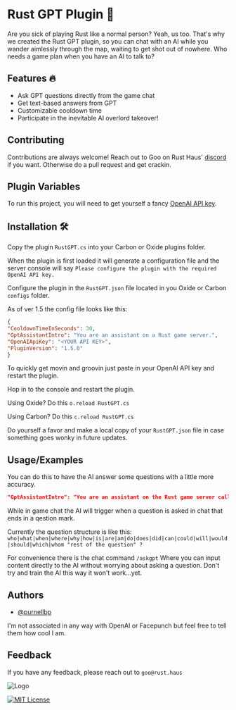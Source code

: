 # Rust GPT Plugin 🤖

  

Are you sick of playing Rust like a normal person? Yeah, us too. That's why we created the Rust GPT plugin, so you can chat with an AI while you wander aimlessly through the map, waiting to get shot out of nowhere. Who needs a game plan when you have an AI to talk to?

  


## Features 🔥


- Ask GPT questions directly from the game chat
- Get text-based answers from GPT
- Customizable cooldown time
- Participate in the inevitable AI overlord takeover!

## Contributing

Contributions are always welcome! Reach out to Goo on Rust Haus' [discord](https://discord.gg/EQNPBxdjRu) if you want. Otherwise do a pull request and get crackin.


## Plugin Variables

To run this project, you will need to get yourself a fancy [OpenAI API key](https://platform.openai.com/account/api-keys).



## Installation 🛠️


Copy the plugin `RustGPT.cs` into your Carbon or Oxide plugins folder.

When the plugin is first loaded it will generate a configuration file and the server console will say `Please configure the plugin with the required OpenAI API key.`  

Configure the plugin in the `RustGPT.json` file located in you Oxide or Carbon `configs` folder. 

As of ver 1.5 the config file looks like this:

```json
{
"CooldownTimeInSeconds": 30,
"GptAssistantIntro": "You are an assistant on a Rust game server.",
"OpenAIApiKey": "<YOUR API KEY>",
"PluginVersion": "1.5.0"
}
```    

To quickly get movin and groovin just paste in your OpenAI API key and restart the plugin.

Hop in to the console and restart the plugin. 

Using Oxide? Do this `o.reload RustGPT.cs`

Using Carbon? Do this `c.reload RustGPT.cs`

Do yourself a favor and make a local copy of your `RustGPT.json` file in case something goes wonky in future updates. 



## Usage/Examples

You can do this to have the AI answer some questions with a little more accuracy. 

```json
"GptAssistantIntro": "You are an assistant on the Rust game server called Rust Haus. The Rust Haus server wipes every Thursday around 2pm CST or if forced. Discord server at https://discord.gg/EQNPBxdjRu, website is https://rust.haus, Twitter is @HausRust81322.",
```

While in game chat the AI will trigger when a question is asked in chat that ends in a qestion mark. 

Currently the question structure is like this: 
`who|what|when|where|why|how|is|are|am|do|does|did|can|could|will|would|should|which|whom "rest of the question" ?`

For convenience there is the chat command `/askgpt` Where you can input content directly to the AI without worrying about asking a question. Don't try and train the AI this way it won't work...yet.

## Authors

- [@purnellbp](https://www.github.com/purnellbp)

I'm not associated in any way with OpenAI or Facepunch but feel free to tell them how cool I am. 


## Feedback

If you have any feedback, please reach out to `goo@rust.haus`



![Logo](https://i.imgur.com/KttasYy.png)

[![MIT License](https://img.shields.io/badge/License-MIT-green.svg)](https://choosealicense.com/licenses/mit/)

